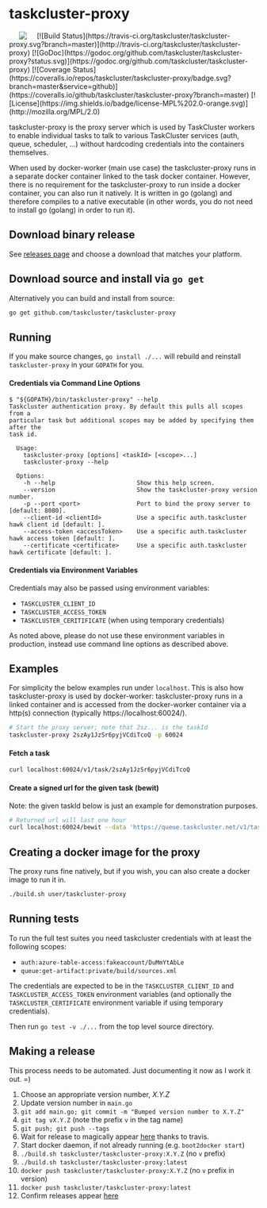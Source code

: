 # taskcluster-proxy
<img hspace="20" align="left" src="https://tools.taskcluster.net/lib/assets/taskcluster-120.png" />
[![Build Status](https://travis-ci.org/taskcluster/taskcluster-proxy.svg?branch=master)](http://travis-ci.org/taskcluster/taskcluster-proxy)
[![GoDoc](https://godoc.org/github.com/taskcluster/taskcluster-proxy?status.svg)](https://godoc.org/github.com/taskcluster/taskcluster-proxy)
[![Coverage Status](https://coveralls.io/repos/taskcluster/taskcluster-proxy/badge.svg?branch=master&service=github)](https://coveralls.io/github/taskcluster/taskcluster-proxy?branch=master)
[![License](https://img.shields.io/badge/license-MPL%202.0-orange.svg)](http://mozilla.org/MPL/2.0)

taskcluster-proxy is the proxy server which is used by TaskCluster workers to
enable individual tasks to talk to various TaskCluster services (auth, queue,
scheduler, ...) without hardcoding credentials into the containers themselves.

When used by docker-worker (main use case) the taskcluster-proxy runs in a
separate docker container linked to the task docker container. However, there
is no requirement for the taskcluster-proxy to run inside a docker container,
you can also run it natively. It is written in go (golang) and therefore
compiles to a native executable (in other words, you do not need to install go
(golang) in order to run it).

## Download binary release

See [releases page](https://github.com/taskcluster/taskcluster-proxy/releases)
and choose a download that matches your platform.

## Download source and install via `go get`

Alternatively you can build and install from source:

```sh
go get github.com/taskcluster/taskcluster-proxy
```

## Running

If you make source changes, `go install ./...` will rebuild and reinstall `taskcluster-proxy`
in your `GOPATH` for you.

#### Credentials via Command Line Options

```
$ "${GOPATH}/bin/taskcluster-proxy" --help
Taskcluster authentication proxy. By default this pulls all scopes from a
particular task but additional scopes may be added by specifying them after the
task id.

  Usage:
    taskcluster-proxy [options] <taskId> [<scope>...]
    taskcluster-proxy --help

  Options:
    -h --help                       Show this help screen.
    --version                       Show the taskcluster-proxy version number.
    -p --port <port>                Port to bind the proxy server to [default: 8080].
    --client-id <clientId>          Use a specific auth.taskcluster hawk client id [default: ].
    --access-token <accessToken>    Use a specific auth.taskcluster hawk access token [default: ].
    --certificate <certificate>     Use a specific auth.taskcluster hawk certificate [default: ].
```

#### Credentials via Environment Variables

Credentials may also be passed using environment variables:

* `TASKCLUSTER_CLIENT_ID`
* `TASKCLUSTER_ACCESS_TOKEN`
* `TASKCLUSTER_CERITIFICATE` (when using temporary credentials)

As noted above, please do not use these environment variables in production,
instead use command line options as described above.

## Examples

For simplicity the below examples run under `localhost`. This is also how
taskcluster-proxy is used by docker-worker: taskcluster-proxy runs in a linked
container and is accessed from the docker-worker container via a http(s)
connection (typically https://localhost:60024/).

```sh
# Start the proxy server; note that 2sz... is the taskId
taskcluster-proxy 2szAy1JzSr6pyjVCdiTcoQ -p 60024
```

#### Fetch a task

```sh
curl localhost:60024/v1/task/2szAy1JzSr6pyjVCdiTcoQ
```

#### Create a signed url for the given task (bewit)

Note: the given taskId below is just an example for demonstration purposes.

```sh
# Returned url will last one hour
curl localhost:60024/bewit --data 'https://queue.taskcluster.net/v1/task/2szAy1JzSr6pyjVCdiTcoQ'
```

## Creating a docker image for the proxy

The proxy runs fine natively, but if you wish, you can also create a docker image to run it in.

```sh
./build.sh user/taskcluster-proxy
```


## Running tests

To run the full test suites you need taskcluster credentials with at least the
following scopes:

  * `auth:azure-table-access:fakeaccount/DuMmYtAbLe`
  * `queue:get-artifact:private/build/sources.xml`

The credentials are expected to be in the `TASKCLUSTER_CLIENT_ID` and
`TASKCLUSTER_ACCESS_TOKEN` environment variables (and optionally the
`TASKCLUSTER_CERTIFICATE` environment variable if using temporary credentials).

Then run `go test -v ./...` from the top level source directory.

## Making a release

This process needs to be automated. Just documenting it now as I work it out. =)

1. Choose an appropriate version number, *X.Y.Z*
2. Update version number in `main.go`
3. `git add main.go; git commit -m "Bumped version number to X.Y.Z"`
4. `git tag vX.Y.Z` (note the prefix `v` in the tag name)
5. `git push; git push --tags`
6. Wait for release to magically appear [here](https://github.com/taskcluster/taskcluster-proxy/releases) thanks to travis.
7. Start docker daemon, if not already running (e.g. `boot2docker start`)
8. `./build.sh taskcluster/taskcluster-proxy:X.Y.Z` (no `v` prefix)
9. `./build.sh taskcluster/taskcluster-proxy:latest`
10. `docker push taskcluster/taskcluster-proxy:X.Y.Z` (no `v` prefix in version)
11. `docker push taskcluster/taskcluster-proxy:latest`
12. Confirm releases appear [here](https://hub.docker.com/r/taskcluster/taskcluster-proxy/tags/)
